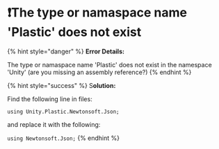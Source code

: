 # ❗The type or namaspace name 'Plastic' does not exist

{% hint style="danger" %}
**Error Details:**

The type or namaspace name 'Plastic' does not exist in the namespace 'Unity' (are you missing an assembly reference?)
{% endhint %}

{% hint style="success" %}
S**olution:**

Find the following line in files:

`using Unity.Plastic.Newtonsoft.Json;`

and replace it with the following:

`using Newtonsoft.Json;`
{% endhint %}
